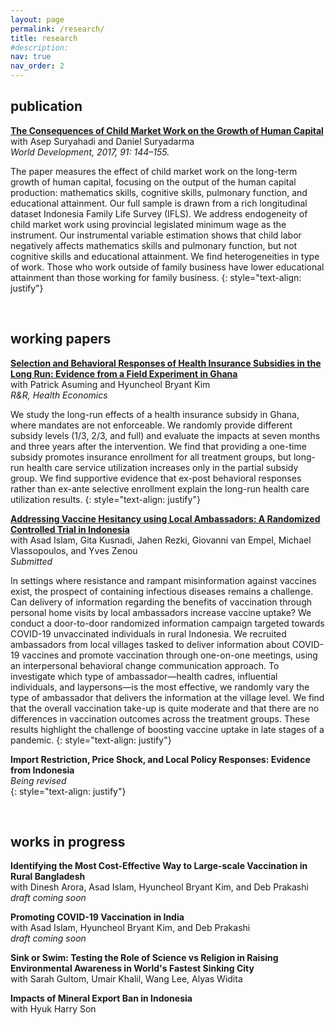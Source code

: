 ```yaml
---
layout: page
permalink: /research/
title: research
#description: 
nav: true
nav_order: 2
---
```


## publication

**[The Consequences of Child Market Work on the Growth of Human Capital](https://www.sciencedirect.com/science/article/pii/S0305750X15308731?via%3Dihub)** <br> 
with Asep Suryahadi and Daniel Suryadarma <br>
*World Development, 2017, 91: 144–155.* <br>

 The paper measures the effect of child market work on the long-term growth of human capital, focusing on the output of the human capital production: mathematics skills, cognitive skills, pulmonary function, and educational attainment. Our full sample is drawn from a rich longitudinal dataset Indonesia Family Life Survey (IFLS). We address endogeneity of child market work using provincial legislated minimum wage as the instrument. Our instrumental variable estimation shows that child labor negatively affects mathematics skills and pulmonary function, but not cognitive skills and educational attainment. We find heterogeneities in type of work. Those who work outside of family business have lower educational attainment than those working for family business.
 {: style="text-align: justify"}

<br>

## working papers 

**[Selection and Behavioral Responses of Health Insurance Subsidies in the Long Run: Evidence from a Field Experiment in Ghana](https://www.dropbox.com/s/y5az95rwldhxxhg/AKS_Ghana_2023_Jan.pdf?raw=1)** <br>
with Patrick Asuming and Hyuncheol Bryant Kim <br>
*R&R, Health Economics* <br>

 We study the long-run effects of a health insurance subsidy in Ghana, where mandates are not enforceable. We randomly provide different subsidy levels (1/3, 2/3, and full) and evaluate the impacts at seven months and three years after the intervention. We find that providing a one-time subsidy promotes insurance enrollment for all treatment groups, but long-run health care service utilization increases only in the partial subsidy group. We find supportive evidence that ex-post behavioral responses rather than ex-ante selective enrollment explain the long-run health care utilization results. 
 {: style="text-align: justify"}

**[Addressing Vaccine Hesitancy using Local Ambassadors: A Randomized Controlled Trial in Indonesia](https://docs.iza.org/dp15899.pdf)** <br>
with Asad Islam, Gita Kusnadi, Jahen Rezki, Giovanni van Empel, Michael Vlassopoulos, and Yves Zenou <br>
*Submitted* <br>

In settings where resistance and rampant misinformation against vaccines exist, the prospect of containing infectious diseases remains a challenge. Can delivery of information regarding the benefits of vaccination through personal home visits by local ambassadors increase vaccine uptake? We conduct a door-to-door randomized information campaign targeted towards COVID-19 unvaccinated individuals in rural Indonesia. We recruited ambassadors from local villages tasked to deliver information about COVID-19 vaccines and promote vaccination through one-on-one meetings, using an interpersonal behavioral change communication approach. To investigate which type of ambassador—health cadres, influential individuals, and laypersons—is the most effective, we randomly vary the type of ambassador that delivers the information at the village level. We find that the overall vaccination take-up is quite moderate and that there are no differences in vaccination outcomes across the treatment groups. These results highlight the challenge of boosting vaccine uptake in late stages of a pandemic.
 {: style="text-align: justify"}
 
**Import Restriction, Price Shock, and Local Policy Responses: Evidence from Indonesia** <br>
    *Being revised* <br>
 {: style="text-align: justify"}

<br>

## works in progress

**Identifying the Most Cost-Effective Way to Large-scale Vaccination in Rural Bangladesh** <br>
with Dinesh Arora, Asad Islam, Hyuncheol Bryant Kim, and Deb Prakashi <br>
*draft coming soon* <br>

**Promoting COVID-19 Vaccination in India** <br>
with Asad Islam, Hyuncheol Bryant Kim, and Deb Prakashi <br>
*draft coming soon* <br>

**Sink or Swim: Testing the Role of Science vs Religion in Raising Environmental Awareness in World's Fastest Sinking City** <br>
with Sarah Gultom, Umair Khalil, Wang Lee, Alyas Widita <br>

**Impacts of Mineral Export Ban in Indonesia** <br>
with Hyuk Harry Son <br>

